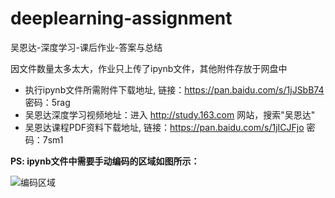 # deeplearning-assignment

吴恩达-深度学习-课后作业-答案与总结

因文件数量太多太大，作业只上传了ipynb文件，其他附件存放于网盘中
- 执行ipynb文件所需附件下载地址, 链接：https://pan.baidu.com/s/1jJSbB74 密码：5rag
- 吴恩达深度学习视频地址：进入 http://study.163.com 网站，搜索"吴恩达"
- 吴恩达课程PDF资料下载地址, 链接：https://pan.baidu.com/s/1jICJFjo 密码：7sm1

**PS: ipynb文件中需要手动编码的区域如图所示：**

![编码区域](http://7xvfir.com1.z0.glb.clouddn.com/%E7%BC%96%E7%A0%81%E5%8C%BA%E5%9F%9F.png?imageView2/0/q/75|watermark/1/image/aHR0cDovLzd4dmZpci5jb20xLnowLmdsYi5jbG91ZGRuLmNvbS8lRTYlQjAlQjQlRTUlOEQlQjAvJUU1JThEJTlBJUU1JUFFJUEyJUU2JUIwJUI0JUU1JThEJUIwLnBuZw==/dissolve/100/gravity/SouthEast/dx/10/dy/10|imageslim)